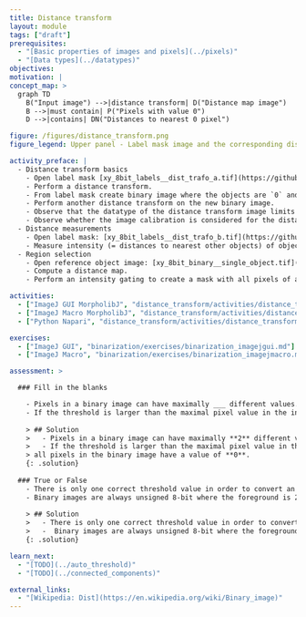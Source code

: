 ```yaml
---
title: Distance transform
layout: module
tags: ["draft"]
prerequisites:
  - "[Basic properties of images and pixels](../pixels)"
  - "[Data types](../datatypes)"
objectives:
motivation: |
concept_map: >
  graph TD
    B("Input image") -->|distance transform| D("Distance map image")
    B -->|must contain| P("Pixels with value 0")
    D -->|contains| DN("Distances to nearest 0 pixel")

figure: /figures/distance_transform.png
figure_legend: Upper panel - Label mask image and the corresponding distance map. The distance map has three local maxima, which are very useful for object splitting and defining object centers. Lower panel - The label mask image has been binarized and inverted in order to compute the distances to the objects.

activity_preface: |
  - Distance transform basics
    - Open label mask [xy_8bit_labels__dist_trafo_a.tif](https://github.com/NEUBIAS/training-resources/raw/master/image_data/xy_8bit_labels__dist_trafo_a.tif).
    - Perform a distance transform.
    - From label mask create binary image where the objects are `0` and the background is `1`.
    - Perform another distance transform on the new binary image.
    - Observe that the datatype of the distance transform image limits the distances.
    - Observe whether the image calibration is considered for the distances.
  - Distance measurements
    - Open label mask: [xy_8bit_labels__dist_trafo_b.tif](https://github.com/NEUBIAS/training-resources/raw/master/image_data/xy_8bit_labels__dist_trafo_b.tif).
    - Measure intensity (= distances to nearest other objects) of objects in the distance map of the binary image (s.a.)
  - Region selection
    - Open reference object image: [xy_8bit_binary__single_object.tif](https://github.com/NEUBIAS/training-resources/raw/master/image_data/xy_8bit_binary__single_object.tif).
    - Compute a distance map.
    - Perform an intensity gating to create a mask with all pixels of a certain distance to the reference object.

activities:
  - ["ImageJ GUI MorpholibJ", "distance_transform/activities/distance_transform_imagejgui.md", "markdown"]
  - ["ImageJ Macro MorpholibJ", "distance_transform/activities/distance_transform_imagejmacro.ijm", "java"]
  - ["Python Napari", "distance_transform/activities/distance_transform_napari_skimage.py", "python"]

exercises:
  - ["ImageJ GUI", "binarization/exercises/binarization_imagejgui.md"]
  - ["ImageJ Macro", "binarization/exercises/binarization_imagejmacro.md"]

assessment: >

  ### Fill in the blanks

    - Pixels in a binary image can have maximally ___ different values.
    - If the threshold is larger than the maximal pixel value in the intensity image, all pixels in the binary image have a value of ___.
    
    > ## Solution
    >   - Pixels in a binary image can have maximally **2** different values.
    >   - If the threshold is larger than the maximal pixel value in the intensity image, 
    > all pixels in the binary image have a value of **0**.
    {: .solution}
    
  ### True or False
    - There is only one correct threshold value in order to convert an intensity image into a binary image. 
    - Binary images are always unsigned 8-bit where the foreground is 255.
    
    > ## Solution
    >   - There is only one correct threshold value in order to convert an intensity image into a binary image. **False**
    >   -  Binary images are always unsigned 8-bit where the foreground is 255. **False**
    {: .solution}

learn_next:
  - "[TODO](../auto_threshold)"
  - "[TODO](../connected_components)"

external_links:
  - "[Wikipedia: Dist](https://en.wikipedia.org/wiki/Binary_image)"
---
```

